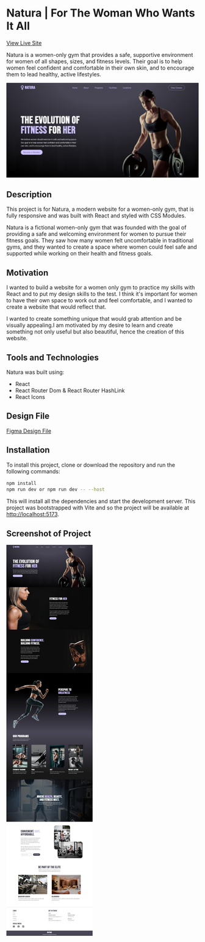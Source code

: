 # Natura | For The Woman Who Wants It All

[View Live Site](https://gym-natura.vercel.app/)

Natura is a women-only gym that provides a safe, supportive environment for women of all shapes, sizes, and fitness levels. Their goal is to help women feel confident and comfortable in their own skin, and to encourage them to lead healthy, active lifestyles.

![Screenshot of home page](/src/assets/screenshot.jpeg)

## Description

This project is for Natura, a modern website for a women-only gym, that is fully responsive and was built with React and styled with CSS Modules.

Natura is a fictional women-only gym that was founded with the goal of providing a safe and welcoming environment for women to pursue their fitness goals. They saw how many women felt uncomfortable in traditional gyms, and they wanted to create a space where women could feel safe and supported while working on their health and fitness goals.

## Motivation

I wanted to build a website for a women only gym to practice my skills with React and to put my design skills to the test. I think it's important for women to have their own space to work out and feel comfortable, and I wanted to create a website that would reflect that.

I wanted to create something unique that would grab attention and be visually appealing.I am motivated by my desire to learn and create something not only useful but also beautiful, hence the creation of this website.

## Tools and Technologies

Natura was built using:

- React
- React Router Dom & React Router HashLink
- React Icons

## Design File

[Figma Design File](https://www.figma.com/file/M6ziwUPMuzV3cpMAbE7pa4/Diagram---natura?type=whiteboard&node-id=0-1&t=wrSFWMvvIUkCoeSo-0)

## Installation

To install this project, clone or download the repository and run the following commands:

```bash
npm install
npm run dev or npm run dev -- --host
```

This will install all the dependencies and start the development server. This project was bootstrapped with Vite and so the project will be available at [http://localhost:5173](http://localhost:5173).



## Screenshot of Project

![Screenshot of the entire page](/src/assets/natura_screenshot.jpeg)
